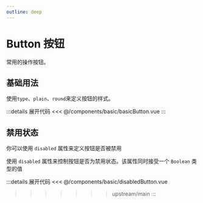```yaml
---
outline: deep
---
```


# Button 按钮

常用的操作按钮。

## 基础用法

使用`type`、`plain`、`round`来定义按钮的样式。

<script lang="ts" setup>
import basicButton from '@/components/basic/basicButton.vue'
import disabledButton from '@/components/basic/disabledButton.vue'
</script>

<ClientOnly>
  <basicButton />
</ClientOnly>

:::details 展开代码
<<< @/components/basic/basicButton.vue
:::

## 禁用状态

你可以使用 `disabled` 属性来定义按钮是否被禁用

使用 `disabled` 属性来控制按钮是否为禁用状态。该属性同时接受一个 `Boolean` 类型的值

<ClientOnly>
  <disabledButton />
</ClientOnly>

:::details 展开代码
<<< @/components/basic/disabledButton.vue
>>>>>>> upstream/main
:::